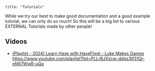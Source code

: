 ```
title: "Tutorials"
```
While we try our best to make good documentation and a good example tutorial, we can only do so much! 
So this will be a big list to various EXTERNAL Tutorials made by other people!

## Videos

- [(Playlist - 2024) Learn Haxe with HaxeFlixel - Luke Makes Games ](https://www.youtube.com/playlist?list=PLLrBJXzcw-ddqs3tf31Qj-eN67WwR-uQa)https://www.youtube.com/playlist?list=PLLrBJXzcw-ddqs3tf31Qj-eN67WwR-uQa
